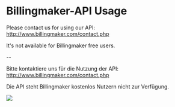 Billingmaker-API Usage
======================

Please contact us for using our API:
http://www.billingmaker.com/contact.php

It's not available for Billingmaker free users.

--

Bitte kontaktiere uns für die Nutzung der API:
http://www.billingmaker.com/contact.php

Die API steht Billingmaker kostenlos Nutzern nicht zur Verfügung.

<a href='http://screenshot.reloado.com/show/yBbEe-2900.html'><img src='https://screenshot.reloado.com/img/x/yBbEe-2900.png' border='0'></a>
